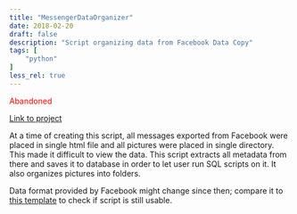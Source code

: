 ```yaml
---
title: "MessengerDataOrganizer"
date: 2018-02-20
draft: false
description: "Script organizing data from Facebook Data Copy"
tags: [
    "python"
]
less_rel: true
---
```


<font color="red">Abandoned</font>

[Link to project](https://github.com/piotrek-k/MessengerDataOrganizer/tree/master/python_implementation)

At a time of creating this script, all messages exported from Facebook were placed in single html file and all pictures were placed in single directory. This made it difficult to view the data. This script extracts all metadata from there and saves it to database in order to let user run SQL scripts on it. It also organizes pictures into folders. 

Data format provided by Facebook might change since then; compare it to [this template](https://github.com/piotrek-k/MessengerDataOrganizer/blob/master/appData/template.html) to check if script is still usable.